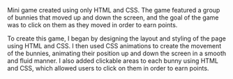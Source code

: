 Mini game created using only HTML and CSS. The game featured a group of bunnies that moved up and down the screen, and the goal of the game was to click on them as they moved in order to earn points.

To create this game, I began by designing the layout and styling of the page using HTML and CSS. I then used CSS animations to create the movement of the bunnies, animating their position up and down the screen in a smooth and fluid manner. I also added clickable areas to each bunny using HTML and CSS, which allowed users to click on them in order to earn points.


